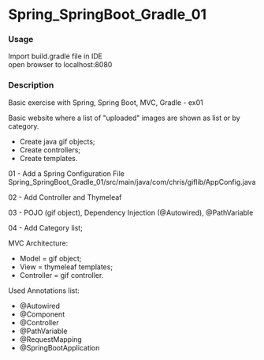 # Spring_SpringBoot_Gradle_01

### Usage
Import build.gradle file in IDE   
open browser to localhost:8080   

### Description   
  
Basic exercise with Spring, Spring Boot, MVC, Gradle - ex01

Basic website where a list of "uploaded" images are shown as list or by category.

- Create java gif objects;
- Create controllers;
- Create templates.


01 - Add a Spring Configuration File
	Spring_SpringBoot_Gradle_01/src/main/java/com/chris/giflib/AppConfig.java
	
02 - Add Controller and Thymeleaf

03 - POJO (gif object), Dependency Injection (@Autowired), @PathVariable

04 - Add Category list; </br>

MVC Architecture: </br>
- Model = gif object; </br>
- View = thymeleaf templates; </br>
- Controller = gif controller.

Used Annotations list:
- @Autowired
- @Component
- @Controller
- @PathVariable
- @RequestMapping
- @SpringBootApplication
